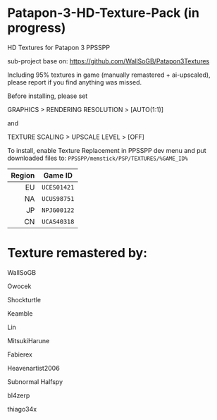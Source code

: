 # Patapon-3-HD-Texture-Pack (in progress)
HD Textures for Patapon 3 PPSSPP

sub-project base on: https://github.com/WallSoGB/Patapon3Textures

Including 95% textures in game (manually remastered + ai-upscaled), please report if you find anything was missed.

Before installing, please set 

GRAPHICS > RENDERING RESOLUTION > [AUTO(1:1)]

and

TEXTURE SCALING > UPSCALE LEVEL > [OFF]

To install, enable Texture Replacement in PPSSPP dev menu and put downloaded files to:
`PPSSPP/memstick/PSP/TEXTURES/%GAME_ID%`


|  Region | Game ID     |
| ------: | ----------- |
|      EU | `UCES01421` |
|      NA | `UCUS98751` |
|      JP | `NPJG00122` |
|      CN | `UCAS40318` |

# Texture remastered by:

WallSoGB

Owocek

Shockturtle

Keamble

Lin

MitsukiHarune

Fabierex

Heavenartist2006

Subnormal Halfspy

bl4zerp

thiago34x
